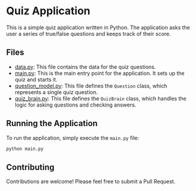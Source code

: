 # Quiz Application

This is a simple quiz application written in Python. The application asks the user a series of true/false questions and keeps track of their score.

## Files

- [data.py](data.py): This file contains the data for the quiz questions.
- [main.py](main.py): This is the main entry point for the application. It sets up the quiz and starts it.
- [question_model.py](question_model.py): This file defines the `Question` class, which represents a single quiz question.
- [quiz_brain.py](quiz_brain.py): This file defines the `QuizBrain` class, which handles the logic for asking questions and checking answers.

## Running the Application

To run the application, simply execute the `main.py` file:

```sh
python main.py
```
## Contributing
Contributions are welcome! Please feel free to submit a Pull Request.